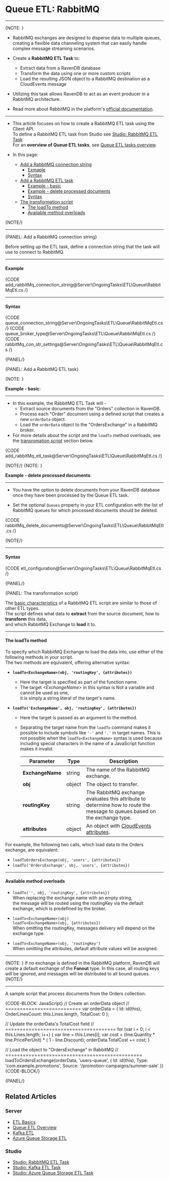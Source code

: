﻿# Queue ETL: RabbitMQ
---

{NOTE: }

* RabbitMQ exchanges are designed to disperse data to multiple queues,  
  creating a flexible data channeling system that can easily handle complex message streaming scenarios.

* Create a **RabbitMQ ETL Task** to:
  * Extract data from a RavenDB database
  * Transform the data using one or more custom scripts
  * Load the resulting JSON object to a RabbitMQ destination as a CloudEvents message  

* Utilizing this task allows RavenDB to act as an event producer in a RabbitMQ architecture.

* Read more about RabbitMQ in the platform's [official documentation](https://www.rabbitmq.com/).

---

* This article focuses on how to create a RabbitMQ ETL task using the Client API.  
  To define a RabbitMQ ETL task from Studio see [Studio: RabbitMQ ETL Task](../../../../studio/database/tasks/ongoing-tasks/rabbitmq-etl-task)  
  For an **overview of Queue ETL tasks**, see [Queue ETL tasks overview](../../../../server/ongoing-tasks/etl/queue-etl/overview).

* In this page:
    * [Add a RabbitMQ connection string](../../../../server/ongoing-tasks/etl/queue-etl/rabbit-mq#add-a-rabbitmq-connection-string)
        * [Exmaple](../../../../server/ongoing-tasks/etl/queue-etl/rabbit-mq#example)
        * [Syntax](../../../../server/ongoing-tasks/etl/queue-etl/rabbit-mq#syntax)
    * [Add a RabbitMQ ETL task](../../../../server/ongoing-tasks/etl/queue-etl/rabbit-mq#add-a-rabbitmq-etl-task)
        * [Example - basic](../../../../server/ongoing-tasks/etl/queue-etl/rabbit-mq#example-basic)
        * [Example - delete processed documents](../../../../server/ongoing-tasks/etl/queue-etl/rabbit-mq#delete-processed-documents)
        * [Syntax](../../../../server/ongoing-tasks/etl/queue-etl/rabbit-mq#syntax-1)
    * [The transformation script](../../../../server/ongoing-tasks/etl/queue-etl/rabbit-mq#the-transformation-script)
        * [The loadTo method](../../../../server/ongoing-tasks/etl/queue-etl/rabbit-mq#the-loadto-method)
        * [Available method overloads](../../../../server/ongoing-tasks/etl/queue-etl/rabbit-mq#available-method-overloads)

{NOTE/}

---

{PANEL: Add a RabbitMQ connection string}

Before setting up the ETL task, define a connection string that the task will use to connect to RabbitMQ.

---

#### Example

{CODE add_rabbitMq_connection_string@Server\OngoingTasks\ETL\Queue\RabbitMqEtl.cs /}

---

#### Syntax

{CODE queue_connection_string@Server\OngoingTasks\ETL\Queue\RabbitMqEtl.cs /}
{CODE queue_broker_type@Server\OngoingTasks\ETL\Queue\RabbitMqEtl.cs /}
{CODE rabbitMq_con_str_settings@Server\OngoingTasks\ETL\Queue\RabbitMqEtl.cs /}

{PANEL/}

{PANEL: Add a RabbitMQ ETL task}

{NOTE: }

<a id="example-basic" /> **Example - basic**:

---

* In this example, the RabbitMQ ETL Task will -
    * Extract source documents from the "Orders" collection in RavenDB.
    * Process each "Order" document using a defined script that creates a new `orderData` object.
    * Load the `orderData` object to the "OrdersExchange" in a RabbitMQ broker.
* For more details about the script and the `loadTo` method overloads, see the [transromation script](../../../../server/ongoing-tasks/etl/queue-etl/rabbit-mq#the-transformation-script) section below.

{CODE add_rabbitMq_etl_task@Server\OngoingTasks\ETL\Queue\RabbitMqEtl.cs /}

{NOTE/}
{NOTE: }

<a id="delete-processed-documents" /> **Example - delete processed documents**:

---

* You have the option to delete documents from your RavenDB database once they have been processed by the Queue ETL task.

* Set the optional `Queues` property in your ETL configuration with the list of RabbitMQ queues for which processed documents should be deleted.

{CODE rabbitMq_delete_documents@Server\OngoingTasks\ETL\Queue\RabbitMqEtl.cs /}

{NOTE/}

---

#### Syntax

{CODE etl_configuration@Server\OngoingTasks\ETL\Queue\RabbitMqEtl.cs /}

{PANEL/}

{PANEL: The transformation script}

The [basic characteristics](../../../../server/ongoing-tasks/etl/basics) of a RabbitMQ ETL script are similar to those of other ETL types.  
The script defines what data to **extract** from the source document, how to **transform** this data,  
and which RabbitMQ Exchange to **load** it to.

---

#### The loadTo method

To specify which RabbitMQ Exchange to load the data into, use either of the following methods in your script.  
The two methods are equivalent, offering alternative syntax:

  * **`loadTo<ExchangeName>(obj, 'routingKey', {attributes})`**  
    * Here the target is specified as part of the function name.
    * The target _&lt;ExchangeName&gt;_ in this syntax is Not a variable and cannot be used as one,  
      it is simply a string literal of the target's name.

  * **`loadTo('ExchangeName', obj, 'routingKey', {attributes})`**  
    * Here the target is passed as an argument to the method.
    * Separating the target name from the `loadTo` command makes it possible to include symbols like `'-'` and `'.'` in target names.
      This is not possible when the `loadTo<ExchangeName>` syntax is used because including special characters in the name of a JavaScript function makes it invalid.

      | Parameter        | Type    | Description                                                                                                                  |
      |------------------|---------|------------------------------------------------------------------------------------------------------------------------------|
      | **ExchangeName** | string  | The name of the RabbitMQ exchange.                                                                                           |
      | **obj**          | object  | The object to transfer.                                                                                                      |
      | **routingKey**   | string  | The RabbitMQ exchange evaluates this attribute to determine how to route the message to queues based on the exchange type.   |
      | **attributes**   | object  | An object with [CloudEvents attributes](../../../../server/ongoing-tasks/etl/queue-etl/overview#cloudevents).                |

For example, the following two calls, which load data to the Orders exchange, are equivalent:

  * `loadToOrdersExchange(obj, 'users', {attributes})`
  * `loadTo('OrdersExchange', obj, 'users', {attributes})`

---

#### Available method overloads

  * `loadTo('', obj, 'routingKey', {attributes})`  
    When replacing the exchange name with an empty string,  
    the message will be routed using the routingKey via the default exchange, which is predefined by the broker.

  * `loadTo<ExchangeName>(obj)`  
    `loadTo<ExchangeName>(obj, {attributes})`  
    When omitting the routingKey, messages delivery will depend on the exchange type.

  * `loadTo<ExchangeName>(obj, 'routingKey')`  
    When omitting the attributes, default attribute values will be assigned.

---

{NOTE: }
If no exchange is defined in the RabbitMQ platform, RavenDB will create a default exchange of the **Fanout** type. 
In this case, all routing keys will be ignored, and messages will be distributed to all bound queues.
{NOTE/}

---

A sample script that process documents from the Orders collection:

{CODE-BLOCK: JavaScript}
// Create an orderData object
// ==========================
var orderData = {
    Id: id(this),
    OrderLinesCount: this.Lines.length,
    TotalCost: 0
};

// Update the orderData's TotalCost field
// ======================================
for (var i = 0; i < this.Lines.length; i++) {
    var line = this.Lines[i];
    var cost = (line.Quantity * line.PricePerUnit) * ( 1 - line.Discount);
    orderData.TotalCost += cost;
}

// Load the object to "OrdersExchange" in RabbitMQ
// ===============================================
loadToOrdersExchange(orderData, 'users-queue', {
    Id: id(this),
    Type: 'com.example.promotions',
    Source: '/promotion-campaigns/summer-sale'
})
{CODE-BLOCK/}

{PANEL/}

## Related Articles

### Server

- [ETL Basics](../../../../server/ongoing-tasks/etl/basics)
- [Queue ETL Overview](../../../../server/ongoing-tasks/etl/queue-etl/overview)
- [Kafka ETL](../../../../server/ongoing-tasks/etl/queue-etl/kafka)
- [Azure Queue Storage ETL](../../../../server/ongoing-tasks/etl/queue-etl/azure-queue)

### Studio

- [Studio: RabbitMQ ETL Task](../../../../studio/database/tasks/ongoing-tasks/rabbitmq-etl-task)
- [Studio: Kafka ETL Task](../../../../studio/database/tasks/ongoing-tasks/kafka-etl-task)
- [Studio: Azure Queue Storage ETL Task](../../../../studio/database/tasks/ongoing-tasks/azure-queue-storage-etl)
